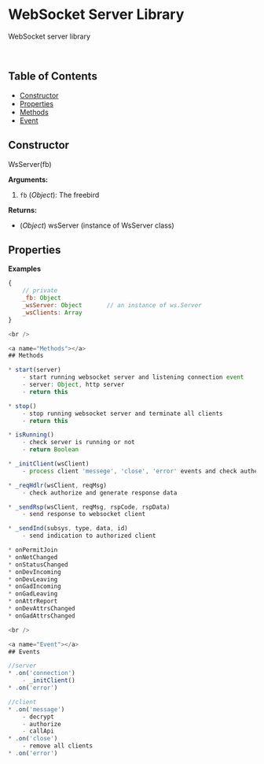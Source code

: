 WebSocket Server Library
===============

WebSocket server library

<br />

## Table of Contents  

* [Constructor](#Constructor)  
* [Properties](#Properties)  
* [Methods](#Methods) 
* [Event](#Event)

<a name="Constructor"></a>
## Constructor  

WsServer(fb)

**Arguments:**  

1. `fb` (_Object_): The freebird  

**Returns:**  

* (_Object_) wsServer (instance of WsServer class)

<a name="Properties"></a>
## Properties  

**Examples**

```js
{
    // private
    _fb: Object
    _wsServer: Object       // an instance of ws.Server
    _wsClients: Array
}

<br />

<a name="Methods"></a>
## Methods  

* start(server)
    - start running websocket server and listening connection event
    - server: Object, http server
    - return this

* stop()
    - stop running websocket server and terminate all clients
    - return this

* isRunning() 
    - check server is running or not
    - return Boolean

* _initClient(wsClient) 
    - process client 'messege', 'close', 'error' events and check authenticate

* _reqHdlr(wsClient, reqMsg)
    - check authorize and generate response data

* _sendRsp(wsClient, reqMsg, rspCode, rspData)
    - send response to websocket client

* _sendInd(subsys, type, data, id)
    - send indication to authorized client

* onPermitJoin
* onNetChanged
* onStatusChanged
* onDevIncoming
* onDevLeaving
* onGadIncoming
* onGadLeaving
* onAttrReport
* onDevAttrsChanged
* onGadAttrsChanged

<br />

<a name="Event"></a>
## Events

//server
* .on('connection')
    - _initClient()
* .on('error')

//client
* .on('message')
    - decrypt
    - authorize
    - callApi
* .on('close')
    - remove all clients
* .on('error')